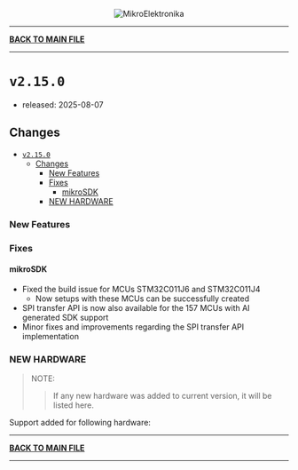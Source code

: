 <p align="center">
  <img src="http://www.mikroe.com/img/designs/beta/logo_small.png?raw=true" alt="MikroElektronika"/>
</p>

---

**[BACK TO MAIN FILE](../../changelog.md)**

---

# `v2.15.0`

+ released: 2025-08-07

## Changes

- [`v2.15.0`](#v2150)
  - [Changes](#changes)
    - [New Features](#new-features)
    - [Fixes](#fixes)
      - [mikroSDK](#mikrosdk)
    - [NEW HARDWARE](#new-hardware)

### New Features

### Fixes

#### mikroSDK

- Fixed the build issue for MCUs STM32C011J6 and STM32C011J4
  - Now setups with these MCUs can be successfully created
- SPI transfer API is now also available for the 157 MCUs with AI generated SDK support
- Minor fixes and improvements regarding the SPI transfer API implementation

### NEW HARDWARE

> NOTE:
>> If any new hardware was added to current version, it will be listed here.

Support added for following hardware:

---

**[BACK TO MAIN FILE](../../changelog.md)**

---
